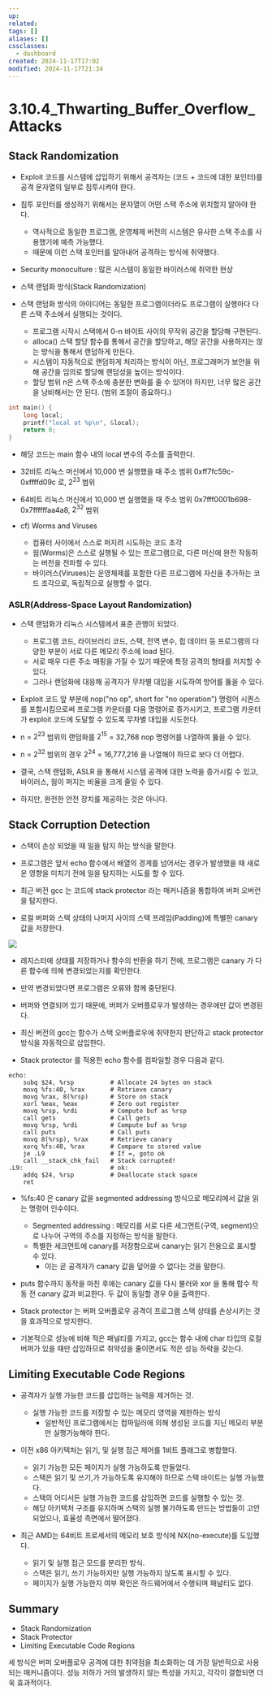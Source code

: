 ```yaml
---
up: 
related: 
tags: []
aliases: []
cssclasses:
  - dashboard
created: 2024-11-17T17:02
modified: 2024-11-17T21:34
---
```

# 3.10.4_Thwarting_Buffer_Overflow_Attacks

## Stack Randomization

- Exploit 코드를 시스템에 삽입하기 위해서 공격자는 (코드 + 코드에 대한 포인터)를 공격 문자열의 일부로 침투시켜야 한다.
- 침투 포인터를 생성하기 위해서는 문자열이 어떤 스택 주소에 위치할지 알아야 한다.
	- 역사적으로 동일한 프로그램, 운영체제 버전의 시스템은 유사한 스택 주소를 사용했기에 예측 가능했다.
	- 때문에 이런 스택 포인터를 알아내어 공격하는 방식에 취약했다.

- Security monoculture : 많은 시스템이 동일한 바이러스에 취약한 현상

- 스택 랜덤화 방식(Stack Randomization)
- 스택 랜덤화 방식의 아이디어는 동일한 프로그램이더라도 프로그램이 실행마다 다른 스택 주소에서 실행되는 것이다.
	- 프로그램 시작시 스택에서 0-n 바이트 사이의 무작위 공간을 할당해 구현된다.
	- alloca() 스택 할당 함수를 통해서 공간을 할당하고, 해당 공간을 사용하지는 않는 방식을 통해서 랜덤하게 만든다.
	- 시스템이 자동적으로 랜덤하게 처리하는 방식이 아닌, 프로그래머가 보안을 위해 공간을 임의로 할당해 랜덤성을 높이는 방식이다.
	- 할당 범위 n은 스택 주소에 충분한 변화를 줄 수 있어야 하지만, 너무 많은 공간을 낭비해서는 안 된다. (범위 조절이 중요하다.)

```c
int main() {
    long local;
    printf("local at %p\n", &local);
    return 0;
}
```

- 해당 코드는 main 함수 내의 local 변수의 주소를 출력한다.
- 32비트 리눅스 머신에서 10,000 번 실행했을 때 주소 범위 0xff7fc59c-0xffffd09c 로, $2^{23}$ 범위
- 64비트 리눅스 머신에서 10,000 번 실행했을 때 주소 범위 0x7fff0001b698-0x7ffffffaa4a8, $2^{32}$ 범위

- cf) Worms and Viruses
	- 컴퓨터 사이에서 스스로 퍼지려 시도하는 코드 조각
	- 웜(Worms)은 스스로 실행될 수 있는 프로그램으로, 다른 머신에 완전 작동하는 버전을 전파할 수 있다.
	- 바이러스(Viruses)는 운영체제를 포함한 다른 프로그램에 자신을 추가하는 코드 조각으로, 독립적으로 실행할 수 없다.

### ASLR(Address-Space Layout Randomization)

- 스택 랜덤화가 리눅스 시스템에서 표준 관행이 되었다.
	- 프로그램 코드, 라이브러리 코드, 스택, 전역 변수, 힙 데이터 등 프로그램의 다양한 부분이 서로 다른 메모리 주소에 load 된다.
	- 서로 매우 다른 주소 매핑을 가질 수 있기 때문에 특정 공격의 형태를 저지할 수 있다.
	- 그러나 랜덤화에 대응해 공격자가 무차별 대입을 시도하여 방어를 뚫을 수 있다.

- Exploit 코드 앞 부분에 nop("no op", short for "no operation") 명령어 시퀀스를 포함시킴으로써 프로그램 카운터를 다음 명령어로 증가시키고, 프로그램 카운터가 exploit 코드에 도달할 수 있도록 무차별 대입을 시도한다.

- n = $2^{23}$ 범위의 랜덤화를 $2^{15}$ = 32,768 nop 명령어를 나열하여 뚫을 수 있다.
- n = $2^{32}$ 범위의 경우 $2^{24}$ = 16,777,216 을 나열해야 하므로 보다 더 어렵다.
- 결국, 스택 랜덤화, ASLR 을 통해서 시스템 공격에 대한 노력을 증가시킬 수 있고, 바이러스, 웜이 퍼지는 비율을 크게 줄일 수 있다.
- 하지만, 완전한 안전 장치를 제공하는 것은 아니다.

## Stack Corruption Detection

- 스택이 손상 되었을 때 일을 탐지 하는 방식을 말한다.
- 프로그램은 앞서 echo 함수에서 배열의 경계를 넘어서는 경우가 발생했을 때 새로운 영향을 미치기 전에 일을 탐지하는 시도를 할 수 있다.

- 최근 버전 gcc 는 코드에 stack protector 라는 매커니즘을 통합하여 버퍼 오버런을 탐지한다.
- 로컬 버퍼와 스택 상태의 나머지 사이의 스택 프레임(Padding)에 특별한 canary 값을 저장한다.

![](https://i.imgur.com/kM63BRF.png)

- 레지스터에 상태를 저장하거나 함수의 반환을 하기 전에, 프로그램은 canary 가 다른 함수에 의해 변경되었는지를 확인한다.
- 만약 변경되었다면 프로그램은 오류와 함께 중단된다.
- 버퍼와 연결되어 있기 때문에, 버퍼가 오버플로우가 발생하는 경우에만 값이 변경된다.

- 최신 버전의 gcc는 함수가 스택 오버플로우에 취약한지 판단하고 stack protector 방식을 자동적으로 삽입한다.
- Stack protector 를 적용한 echo 함수를 컴파일할 경우 다음과 같다.

```assembly
echo:
	subq $24, %rsp          # Allocate 24 bytes on stack
	movq %fs:40, %rax       # Retrieve canary
	movq %rax, 8(%rsp)      # Store on stack
	xorl %eax, %eax         # Zero out register
	movq %rsp, %rdi         # Compute buf as %rsp
	call gets               # Call gets
	movq %rsp, %rdi         # Compute buf as %rsp
	call puts               # Call puts
	movq 8(%rsp), %rax      # Retrieve canary
	xorq %fs:40, %rax       # Compare to stored value
	je .L9                  # If =, goto ok
	call __stack_chk_fail   # Stack corrupted!
.L9:                        # ok:
	addq $24, %rsp          # Deallocate stack space
	ret
```

- %fs:40 은 canary 값을 segmented addressing 방식으로 메모리에서 값을 읽는 명령어 인수이다.
	- Segmented addressing : 메모리를 서로 다른 세그먼트(구역, segment)으로 나누어 구역의 주소를 지정하는 방식을 말한다.
	- 특별한 세크먼트에 canary를 저장함으로써 canary는 읽기 전용으로 표시할 수 있다.
		- 이는 곧 공격자가 canary 값을 덮어쓸 수 없다는 것을 말한다.
- puts 함수까지 동작을 마친 후에는 canary 값을 다시 불러와 xor 을 통해 함수 작동 전 canary 값과 비교한다. 두 값이 동일할 경우 0을 출력한다.

- Stack protector 는 버퍼 오버플로우 공격이 프로그램 스택 상태를 손상시키는 것을 효과적으로 방지한다.
- 기본적으로 성능에 비해 적은 패널티를 가지고, gcc는 함수 내에 char 타입의 로컬 버퍼가 있을 때만 삽입하므로 취약성을 줄이면서도 적은 성능 하락을 갖는다.

## Limiting Executable Code Regions

- 공격자가 실행 가능한 코드를 삽입하는 능력을 제거하는 것.
	- 실행 가능한 코드를 저장할 수 있는 메모리 영역을 제한하는 방식
		- 일반적인 프로그램에서는 컴파일러에 의해 생성된 코드를 지닌 메모리 부분만 실행가능해야 한다.

- 이전 x86 아키텍처는 읽기, 및 실행 접근 제어를 1비트 플래그로 병합했다.
	- 읽기 가능한 모든 페이지가 실행 가능하도록 만들었다.
	- 스택은 읽기 및 쓰기,가 가능하도록 유지해야 하므로 스택 바이트는 실행 가능했다.
	- 스택의 어디서든 실행 가능한 코드를 삽입하면 코드를 실행할 수 있는 것.
	- 해당 아키텍처 구조를 유지하며 스택의 실행 불가하도록 만드는 방법들이 고안되었으나, 효율성 측면에서 떨어졌다.

- 최근 AMD는 64비트 프로세서의 메모리 보호 방식에 NX(no-execute)를 도입했다.
	- 읽기 및 실행 접근 모드를 분리한 방식.
	- 스택은 읽기, 쓰기 가능하지만 실행 가능하지 않도록 표시할 수 있다.
	- 페이지가 실행 가능한지 여부 확인은 하드웨어에서 수행되며 패널티도 없다.

## Summary

- Stack Randomization
- Stack Protector
- Limiting Executable Code Regions

세 방식은 버퍼 오버플로우 공격에 대한 취약점을 최소화하는 데 가장 일반적으로 사용되는 매커니즘이다. 성능 저하가 거의 발생하지 않는 특성을 가지고, 각각이 결합되면 더욱 효과적이다.

